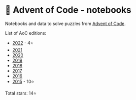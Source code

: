 # 🎄 Advent of Code - notebooks

Notebooks and data to solve puzzles from [Advent of Code](https://adventofcode.com).

List of AoC editions:

* [2022](https://adventofcode.com/2022) - 4⭐️
* [2021](https://adventofcode.com/2021)
* [2020](https://adventofcode.com/2020)
* [2019](https://adventofcode.com/2019)
* [2018](https://adventofcode.com/2018)
* [2017](https://adventofcode.com/2017)
* [2016](https://adventofcode.com/2016)
* [2015](https://adventofcode.com/2015) - 10⭐️

Total stars: 14⭐️

